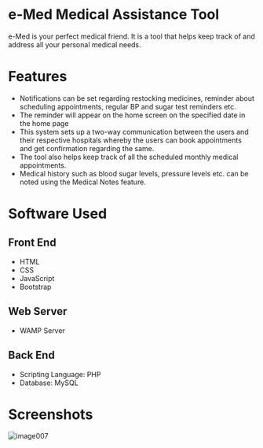 # e-Med Medical Assistance Tool

e-Med is your perfect medical friend. It is a tool that helps keep track of and address all your personal medical needs.

# Features

- Notifications can be set regarding restocking medicines, reminder about scheduling appointments, regular BP and sugar test reminders etc. 
- The reminder will appear on the home screen on the specified date in the home page
- This system sets up a two-way communication between the users and their respective hospitals whereby the users can book appointments and get confirmation regarding the same. 
- The tool also helps keep track of all the scheduled monthly medical appointments.
- Medical history such as blood sugar levels, pressure levels etc. can be noted using the Medical Notes feature.

# Software Used
## Front End

- HTML
- CSS
- JavaScript
- Bootstrap

## Web Server

- WAMP Server

## Back End 

- Scripting Language: PHP
- Database: MySQL

# Screenshots
![image007](https://user-images.githubusercontent.com/66522297/114920771-6c31c600-9e47-11eb-957c-c7644eb7e4b7.png)
